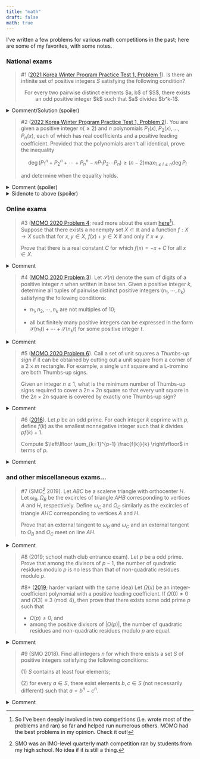 ```yaml
---
title: "math"
draft: false
math: true
---
```


I've written a few problems for various math competitions in the past; here are some of my favorites, with some notes.

### National exams 

> #1 ([2021 Korea Winter Program Practice Test 1, Problem 1][kmo_1]). Is there an infinite set of positive integers $S$ satisfying the following condition?
>
><center>
>For every two pairwise distinct elements $a, b$ of $S$, there exists an odd positive integer $k$ such that $a$ divides $b^k-1$. 
></center>

<details>
<summary>Comment/Solution (spoiler)</summary>
I like this problem because it has a really elegant construction that is hard to find: take $S$ to be the set containing the square of all primes $\equiv 3 \pmod{4}$. 
</details>


>#2 ([2022 Korea Winter Program Practice Test 1, Problem 2][kmo_2]).
>You are given a positive integer $n (\ge 2)$ and $n$ polynomials $P_1(x), P_2(x), \ldots, P_n(x)$, each of which has real coefficients and a positive leading coefficient. Provided that the polynomials aren't all identical, prove the inequality
>
>$$ \deg \left(P_1^n+P_2^n+\cdots+P_n^n-nP_1P_2\cdots P_n \right) \ge (n-2) \max_{1\le i\le n} \deg P_i $$
>
>and determine when the equality holds.

<details>
<summary>Comment (spoiler)</summary>
The most recent troll problem made by me. There is a one-liner solution, yet only one out of the ~80 contestants managed to find it.

Many others submitted pages after pages... 
</details>

<details>
<summary>Sidenote to above (spoiler)</summary>
In fact you can prove
$$\deg \left(P_1^n+P_2^n+\cdots+P_n^n-nP_1P_2\cdots P_n \right) = (n-2) \max_{1\le i\le n} \deg P_i + 2 \max_{1 \le i \neq j \le n} \deg (P_i - P_j).$$
</details>

### Online exams 
>#3 ([MOMO 2020 Problem 4][momo_2020_4]; read more about the exam [here][momo][^1]). Suppose that there exists a nonempty set $X \subset \mathbb{R}$ and a function $f: X \rightarrow X$ such that for $x, y \in X$, $f(x) +y \in X$ if and only if $x \neq y$. 
>   
>Prove that there is a real constant $C$ for which $f(x) = - x + C$ for all $x \in X$.

<details>
<summary>Comment</summary>
I deeply regret not sending this problem to the IMO. This is nontraditional yet nontrivial and has some connection with abstract algebra, which makes it more intriguing. 
</details>


> #4 ([MOMO 2020 Problem 3][momo_2020_3]). Let $\mathcal{S}(n)$ denote the sum of digits of a positive integer $n$ when written in base ten. Given a positive integer $k$, determine all tuples of pairwise distinct positive integers $(n_1, \cdots, n_k)$ satisfying the following conditions:
>
>- $n_1, n_2, \cdots, n_k$ are not multiples of $10$;
>        
>- all but finitely many positive integers can be expressed in the form $\mathcal{S}(n_1t)+\cdots +\mathcal{S}(n_kt)$ for some positive integer $t$.

<details>
<summary>Comment</summary>
Very hard problem; the $k=1$ case isn't trivial either. 
</details>


> #5 ([MOMO 2020 Problem 6][momo_2020_6]). Call a set of unit squares a *Thumbs-up sign* if it can be obtained by cutting out a unit square from a corner of a $2 \times m$ rectangle. For example, a single unit square and a L-tromino are both Thumbs-up signs. 
>
> Given an integer $n \ge 1$, what is the minimum number of Thumbs-up signs required to cover a $2n \times 2n$ square so that every unit square in the $2n \times 2n$ square is covered by exactly one Thumbs-up sign?

<details>
<summary>Comment</summary>
Co-authored this with a friend, and had so much fun writing this! Very hard problem; partly inspired by <a href="https://artofproblemsolving.com/community/c6h1766862p11573511">Korea Winter Program Practice Test 1 Problem 4</a>. 
</details>

> #6 ([2016][cycmo]). Let $p$ be an odd prime. For each integer $k$ coprime with $p$, define $f(k)$ as the smallest nonnegative integer such that $k$ divides $pf(k)+1$. 
>
>Compute $\left\lfloor \sum_{k=1}^{p-1} \frac{f(k)}{k} \right\rfloor$ in terms of $p$.

<details>
<summary>Comment</summary>
This is the very first problem I wrote as a middle-schooler. Still seems like a decent problem. </details>


### and other miscellaneous exams...
> #7 (SMO[^2] 2019). Let $ABC$ be a scalene triangle with orthocenter $H$. Let $\omega_B, \Omega_B$ be the excircles of triangle $AHB$ corresponding to vertices $A$ and $H$, respectively. Define $\omega_C$ and $\Omega_C$ similarly as the excircles of triangle $AHC$ corresponding to vertices $A$ and $H$.
>
>Prove that an external tangent to $\omega_B$ and $\omega_C$ and an external tangent to $\Omega_B$ and $\Omega_C$ meet on line $AH$.

<details>
<summary>Comment</summary>
The best geometry problem I've written. The statement's so simple yet so hard; no one I personally know managed to prove it. </details>


>#8 (2019; school math club entrance exam). Let $p$ be a odd prime. Prove that among the divisors of $p-1$, the number of quadratic residues modulo $p$ is no less than that of non-quadratic residues modulo $p$.
>
>
>#8* ([2019][mo_ent]; harder variant with the same idea) Let $\Omega(x)$ be an integer-coefficient polynomial with a positive leading coefficient. If $\Omega(0) \neq 0$ and $\Omega(3) \equiv 3 \pmod 4$, then prove that there exists some odd prime $p$ such that
>
>- $\Omega(p) \neq 0$, and
>- among the positive divisors of $|\Omega(p)|$, the number of quadratic residues and non-quadratic residues modulo $p$ are equal.

<details>
<summary>Comment</summary>
The best geometry problem I've written. The statement's so simple yet so hard; no one I personally know managed to prove it. </details>


> #9 (SMO 2018). Find all integers $n$ for which there exists a set $S$ of positive integers satisfying the following conditions:
>
>(1) $S$ contains at least four elements;
>
>(2) for every $a \in S$, there exist elements $b, c \in S$ (not necessarily different) such that $a = b^n - c^n$. 

<details>
<summary>Comment</summary>
The first troll problem I've written. More than 2/3 of the contestants fakesolved the problem, including an IMO gold medalist. 
</details>


[^1]: So I've been deeply involved in two competitions (i.e. wrote most of the problems and ran) so far and helped run numerous others. MOMO had the best problems in my opinion. Check it out!
[^2]: SMO was an IMO-level quarterly math competition ran by students from my high school. No idea if it is still a thing. 

[imo]: https://imo-official.org/
[momo]: https://artofproblemsolving.com/community/q1h1973300p13685505
[momo_2020_3]: https://artofproblemsolving.com/community/q1h1984151p13801370
[momo_2020_4]: https://artofproblemsolving.com/community/q1h1984152p13801379
[momo_2020_6]: https://artofproblemsolving.com/community/q3h1984154p13801399
[kmo_1]: https://artofproblemsolving.com/community/c6h2443251p20260411
[kmo_2]: https://artofproblemsolving.com/community/c6h2904877p25898210
[kmo_3]: https://artofproblemsolving.com/community/c6h1766862p11573511
[cycmo]: https://artofproblemsolving.com/community/c6h1245555p6386603
[mo_ent]: https://artofproblemsolving.com/community/q4h1801529p11963436